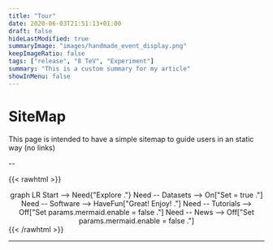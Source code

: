 ```yaml
---
title: "Tour"
date: 2020-06-03T21:51:13+01:00
draft: false
hideLastModified: true
summaryImage: "images/handmade_event_display.png"
keepImageRatio: false
tags: ["release", "8 TeV", "Experiment"]
summary: "This is a custom summary for my article"
showInMenu: false
---
```


# SiteMap
This page is intended to have a simple sitemap to guide users in an static way (no links)

--

{{< rawhtml >}}
<script async src="https://unpkg.com/mermaid@8.2.3/dist/mermaid.min.js"></script>

<CENTER>
<div class="mermaid">
graph LR
Start --> Need{"Explore ."}
Need -- Datasets --> On["Set = true ."]
Need -- Software --> HaveFun["Great!  Enjoy! ."]
Need -- Tutorials --> Off["Set params.mermaid.enable = false ."]
Need -- News --> Off["Set params.mermaid.enable = false ."]
</div>
</CENTER>
{{< /rawhtml >}}

---
